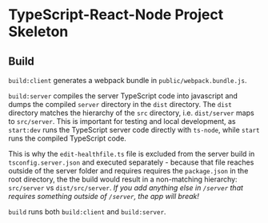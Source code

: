 # TypeScript-React-Node Project Skeleton

## Build

`build:client` generates a webpack bundle in `public/webpack.bundle.js`.

`build:server` compiles the server TypeScript code into javascript and dumps the compiled `server` directory in the `dist` directory. The `dist` directory matches the hierarchy of the `src` directory, i.e. `dist/server` maps to `src/server`. This is important for testing and local development, as `start:dev` runs the TypeScript server code directly with `ts-node`, while `start` runs the compiled TypeScript code.

This is why the `edit-healthfile.ts` file is excluded from the server build in `tsconfig.server.json` and executed separately - because that file reaches outside of the server folder and requires requires the `package.json` in the root directory, the the build would result in a non-matching hierarchy: `src/server` vs `dist/src/server`. _If you add anything else in `/server` that requires something outside of `/server`, the app will break!_

`build` runs both `build:client` and `build:server`.
